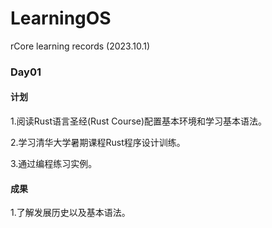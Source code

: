# LearningOS
 rCore learning records (2023.10.1)

### Day01

#### 计划

1.阅读Rust语言圣经(Rust Course)配置基本环境和学习基本语法。

2.学习清华大学暑期课程Rust程序设计训练。

3.通过编程练习实例。

#### 成果
1.了解发展历史以及基本语法。

